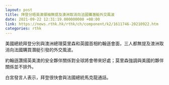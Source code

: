```yaml
---
layout: post
title: 拜登分晤英澳領袖無提及澳洲取消向法國購潛艇外交風波
date: 2021-09-22 12:31:19.000000000 +08:00
link: https://news.rthk.hk/rthk/ch/component/k2/1611746-20210922.htm
categories: rthk
---
```


美國總統拜登分別與澳洲總理莫里森和英國首相約翰遜會面，三人都無提及澳洲取消向法國購買潛艇引發的外交風波。

約翰遜讚揚英美澳的安全夥伴關係對全球將會帶來好處；莫里森強調與美國的夥伴關係並不排外。

白宮發言人表示，拜登很快會與法國總統馬克龍通話。
